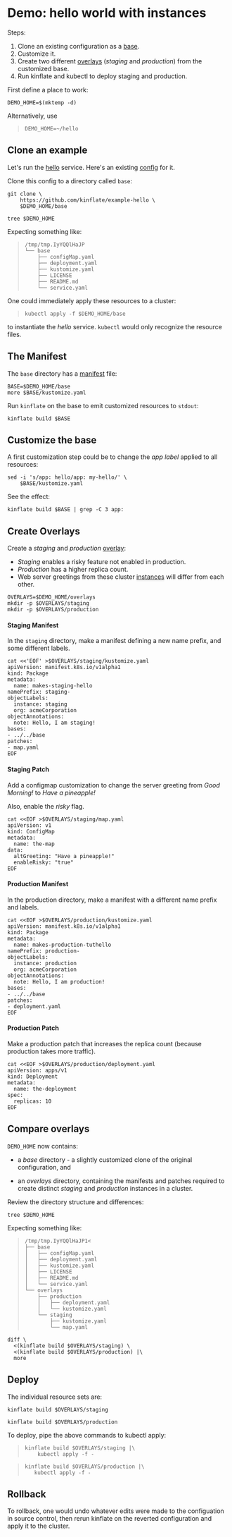 [manifest]: ../docs/glossary.md#manifest
[base]: ../docs/glossary.md#base
[overlay]: ../docs/glossary.md#overlay
[overlays]: ../docs/glossary.md#overlay
[instance]: ../docs/glossary.md#instance
[instances]: ../docs/glossary.md#instance
[hello]: https://github.com/monopole/hello
[config]: https://github.com/kinflate/example-hello
[original]: https://github.com/kinflate/example-hello

# Demo: hello world with instances

Steps:

 1. Clone an existing configuration as a [base].
 1. Customize it.
 1. Create two different [overlays] (_staging_ and _production_)
    from the customized base.
 1. Run kinflate and kubectl to deploy staging and production.

First define a place to work:

<!-- @makeWorkplace @test -->
```
DEMO_HOME=$(mktemp -d)
```

Alternatively, use

> ```
> DEMO_HOME=~/hello
> ```

## Clone an example

Let's run the [hello] service.
Here's an existing [config] for it.

Clone this config to a directory called `base`:

<!-- @cloneIt @test -->
```
git clone \
    https://github.com/kinflate/example-hello \
    $DEMO_HOME/base
```

<!-- @runTree @test -->
```
tree $DEMO_HOME
```

Expecting something like:
> ```
> /tmp/tmp.IyYQQlHaJP
> └── base
>     ├── configMap.yaml
>     ├── deployment.yaml
>     ├── kustomize.yaml
>     ├── LICENSE
>     ├── README.md
>     └── service.yaml
> ```


One could immediately apply these resources to a
cluster:

> ```
> kubectl apply -f $DEMO_HOME/base
> ```

to instantiate the _hello_ service.  `kubectl`
would only recognize the resource files.

## The Manifest

The `base` directory has a [manifest] file:

<!-- @manifest @test -->
```
BASE=$DEMO_HOME/base
more $BASE/kustomize.yaml
```

Run `kinflate` on the base to emit customized resources
to `stdout`:

<!-- @manifest @test -->
```
kinflate build $BASE
```

## Customize the base

A first customization step could be to change the _app
label_ applied to all resources:

<!-- @manifest @test -->
```
sed -i 's/app: hello/app: my-hello/' \
    $BASE/kustomize.yaml
```

See the effect:
<!-- @manifest @test -->
```
kinflate build $BASE | grep -C 3 app:
```

## Create Overlays

Create a _staging_ and _production_ [overlay]:

 * _Staging_ enables a risky feature not enabled in production.
 * _Production_ has a higher replica count.
 * Web server greetings from these cluster
   [instances] will differ from each other.

<!-- @overlayDirectories @test -->
```
OVERLAYS=$DEMO_HOME/overlays
mkdir -p $OVERLAYS/staging
mkdir -p $OVERLAYS/production
```

#### Staging Manifest

In the `staging` directory, make a manifest
defining a new name prefix, and some different labels.

<!-- @makeStagingManifest @test -->
```
cat <<'EOF' >$OVERLAYS/staging/kustomize.yaml
apiVersion: manifest.k8s.io/v1alpha1
kind: Package
metadata:
  name: makes-staging-hello
namePrefix: staging-
objectLabels:
  instance: staging
  org: acmeCorporation
objectAnnotations:
  note: Hello, I am staging!
bases:
- ../../base
patches:
- map.yaml
EOF
```

#### Staging Patch

Add a configmap customization to change the server
greeting from _Good Morning!_ to _Have a pineapple!_

Also, enable the _risky_ flag.

<!-- @stagingMap @test -->
```
cat <<EOF >$OVERLAYS/staging/map.yaml
apiVersion: v1
kind: ConfigMap
metadata:
  name: the-map
data:
  altGreeting: "Have a pineapple!"
  enableRisky: "true"
EOF
```

#### Production Manifest

In the production directory, make a manifest
with a different name prefix and labels.

<!-- @makeProductionManifest @test -->
```
cat <<EOF >$OVERLAYS/production/kustomize.yaml
apiVersion: manifest.k8s.io/v1alpha1
kind: Package
metadata:
  name: makes-production-tuthello
namePrefix: production-
objectLabels:
  instance: production
  org: acmeCorporation
objectAnnotations:
  note: Hello, I am production!
bases:
- ../../base
patches:
- deployment.yaml
EOF
```


#### Production Patch

Make a production patch that increases the replica
count (because production takes more traffic).

<!-- @productionDeployment @test -->
```
cat <<EOF >$OVERLAYS/production/deployment.yaml
apiVersion: apps/v1
kind: Deployment
metadata:
  name: the-deployment
spec:
  replicas: 10
EOF
```

## Compare overlays


`DEMO_HOME` now contains:

 - a _base_ directory - a slightly customized clone
   of the original configuration, and

 - an _overlays_ directory, containing the manifests
   and patches required to create distinct _staging_
   and _production_ instances in a cluster.

Review the directory structure and differences:

<!-- @listFiles @test -->
```
tree $DEMO_HOME
```

Expecting something like:
> ```
> /tmp/tmp.IyYQQlHaJP1<
> ├── base
> │   ├── configMap.yaml
> │   ├── deployment.yaml
> │   ├── kustomize.yaml
> │   ├── LICENSE
> │   ├── README.md
> │   └── service.yaml
> └── overlays
>     ├── production
>     │   ├── deployment.yaml
>     │   └── kustomize.yaml
>     └── staging
>         ├── kustomize.yaml
>         └── map.yaml
> ```

<!-- @compareOutput -->
```
diff \
  <(kinflate build $OVERLAYS/staging) \
  <(kinflate build $OVERLAYS/production) |\
  more
```


## Deploy

The individual resource sets are:

<!-- @buildStaging @test -->
```
kinflate build $OVERLAYS/staging
```

<!-- @buildProduction @test -->
```
kinflate build $OVERLAYS/production
```

To deploy, pipe the above commands to kubectl apply:

> ```
> kinflate build $OVERLAYS/staging |\
>     kubectl apply -f -
> ```

> ```
> kinflate build $OVERLAYS/production |\
>    kubectl apply -f -
> ```

## Rollback

To rollback, one would undo whatever edits were made to
the configuation in source control, then rerun kinflate
on the reverted configuration and apply it to the
cluster.
